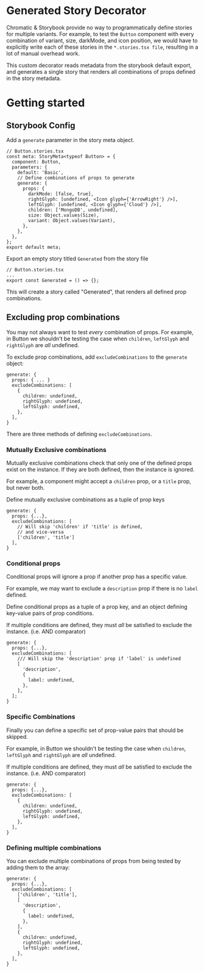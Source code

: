 # Generated Story Decorator

Chromatic & Storybook provide no way to programmatically define stories for multiple variants. For example, to test the `Button` component with every combination of variant, size, darkMode, and icon position, we would have to explicitly write each of these stories in the `*.stories.tsx file`, resulting in a lot of manual overhead work.

This custom decorator reads metadata from the storybook default export, and generates a single story that renders all combinations of props defined in the story metadata.

# Getting started

## Storybook Config

Add a `generate` parameter in the story meta object.

```tsx
// Button.stories.tsx
const meta: StoryMeta<typeof Button> = {
  component: Button,
  parameters: {
    default: 'Basic',
    // Define combinations of props to generate
    generate: {
      props: {
        darkMode: [false, true],
        rightGlyph: [undefined, <Icon glyph={'ArrowRight'} />],
        leftGlyph: [undefined, <Icon glyph={'Cloud'} />],
        children: ['MongoDB', undefined],
        size: Object.values(Size),
        variant: Object.values(Variant),
      },
    },
  },
};
export default meta;
```

Export an empty story titled `Generated` from the story file

```tsx
// Button.stories.tsx
...
export const Generated = () => {};
```

This will create a story called "Generated", that renders all defined prop combinations.

## Excluding prop combinations

You may not always want to test _every_ combination of props. For example, in Button we shouldn't be testing the case when `children`, `leftGlyph` and `rightGlyph` are _all_ undefined.

To exclude prop combinations, add `excludeCombinations` to the `generate` object:

```tsx
generate: {
  props: { ... }
  excludeCombinations: [
    {
      children: undefined,
      rightGlyph: undefined,
      leftGlyph: undefined,
    },
  ],
}
```

There are three methods of defining `excludeCombinations`.

### Mutually Exclusive combinations

Mutually exclusive combinations check that only one of the defined props exist on the instance. If they are both defined, then the instance is ignored.

For example, a component might accept a `children` prop, or a `title` prop, but never both.

Define mutually exclusive combinations as a tuple of prop keys

```tsx
generate: {
  props: {...},
  excludeCombinations: [
    // Will skip 'children' if 'title' is defined,
    // and vice-versa
    ['children', 'title']
  ],
}
```

### Conditional props

Conditional props will ignore a prop if another prop has a specific value.

For example, we may want to exclude a `description` prop if there is no `label` defined.

Define conditional props as a tuple of a prop key, and an object defining key-value pairs of prop conditions.

If multiple conditions are defined, they must _all_ be satisfied to exclude the instance. (i.e. AND comparator)

```tsx
generate: {
  props: {...},
  excludeCombinations: [
    /// Will skip the 'description' prop if 'label' is undefined
    [
      'description',
      {
        label: undefined,
      },
    ],
  ];
}
```

### Specific Combinations

Finally you can define a specific set of prop-value pairs that should be skipped.

For example, in Button we shouldn't be testing the case when `children`, `leftGlyph` and `rightGlyph` are _all_ undefined.

If multiple conditions are defined, they must _all_ be satisfied to exclude the instance. (i.e. AND comparator)

```tsx
generate: {
  props: {...},
  excludeCombinations: [
    {
      children: undefined,
      rightGlyph: undefined,
      leftGlyph: undefined,
    },
  ],
}
```

### Defining multiple combinations

You can exclude multiple combinations of props from being tested by adding them to the array:

```tsx
generate: {
  props: {...},
  excludeCombinations: [
    ['children', 'title'],
    [
      'description',
      {
        label: undefined,
      },
    ],
    {
      children: undefined,
      rightGlyph: undefined,
      leftGlyph: undefined,
    },
  ],
}
```
